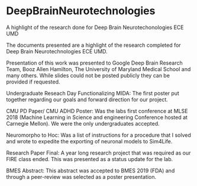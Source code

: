 # DeepBrainNeurotechnologies
A highlight of the research done for Deep Brain Neurotechonologies ECE UMD


The documents presented are a highlight of the research completed for Deep Brain Neurotechnologies ECE UMD.

Presentation of this work was presented to Google Deep Brain Research Team, Booz Allen Hamilton, The University of Maryland Medical School and many others. 
While slides could not be posted publicly they can be provided if requested. 

Undergraduate Reseach Day Functionalizing MIDA: The first poster put together regarding our goals and forward direction for our project.

CMU PD Paper/ CMU ADHD Poster: Was the labs first conference at MLSE 2018 (Machine Learning in Science and engineering Conference hosted at Carnegie Mellon). We were the only undergraduates accepted.  

Neuromorpho to Hoc: Was a list of instructions for a procedure that I solved and wrote to expedite the exporting of neuronal models to Sim4Life.  

Research Paper Final: A year long research project that was required as our FIRE class ended. This was presented as a status update for the lab.

BMES Abstract: This abstract was accepted to BMES 2019 (FDA) and through a peer-review was selected as a poster presentation. 


